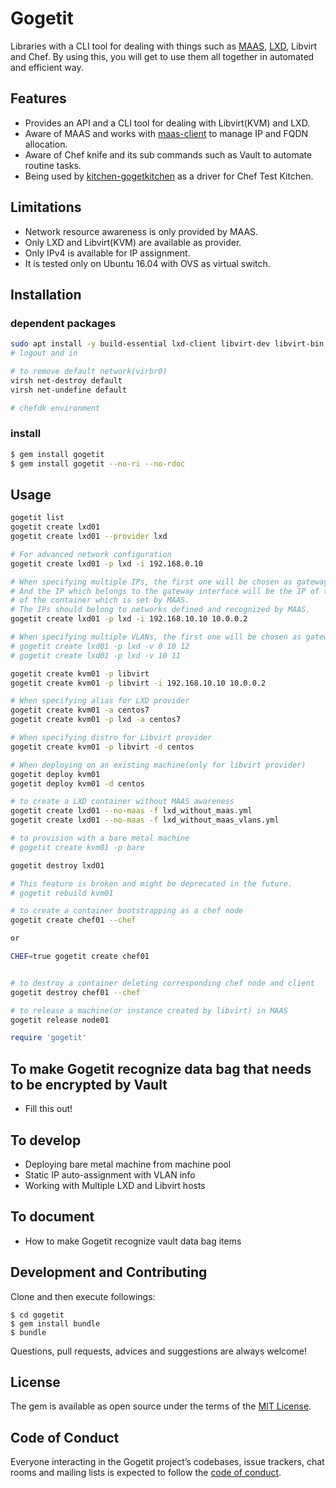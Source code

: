 # Gogetit

Libraries with a CLI tool for dealing with things such as [MAAS](https://docs.ubuntu.com/maas/2.2/en/), [LXD](https://github.com/lxc/lxd/tree/master/doc), Libvirt and Chef.
By using this, you will get to use them all together in automated and efficient way.

## Features
- Provides an API and a CLI tool for dealing with Libvirt(KVM) and LXD.
- Aware of MAAS and works with [maas-client](https://github.com/itisnotdone/maas-client) to manage IP and FQDN allocation.
- Aware of Chef knife and its sub commands such as Vault to automate routine tasks.
- Being used by [kitchen-gogetkitchen](https://github.com/itisnotdone/kitchen-gogetkitchen) as a driver for Chef Test Kitchen.

## Limitations
- Network resource awareness is only provided by MAAS.
- Only LXD and Libvirt(KVM) are available as provider.
- Only IPv4 is available for IP assignment.
- It is tested only on Ubuntu 16.04 with OVS as virtual switch.

## Installation

### dependent packages
```bash
sudo apt install -y build-essential lxd-client libvirt-dev libvirt-bin
# logout and in

# to remove default network(virbr0)
virsh net-destroy default
virsh net-undefine default

# chefdk environment
```

### install
```bash
$ gem install gogetit
$ gem install gogetit --no-ri --no-rdoc
```
## Usage
```bash
gogetit list
gogetit create lxd01
gogetit create lxd01 --provider lxd

# For advanced network configuration
gogetit create lxd01 -p lxd -i 192.168.0.10

# When specifying multiple IPs, the first one will be chosen as gateway.
# And the IP which belongs to the gateway interface will be the IP of the FQDN
# of the container which is set by MAAS.
# The IPs should belong to networks defined and recognized by MAAS.
gogetit create lxd01 -p lxd -i 192.168.10.10 10.0.0.2

# When specifying multiple VLANs, the first one will be chosen as gateway.
# gogetit create lxd01 -p lxd -v 0 10 12
# gogetit create lxd01 -p lxd -v 10 11

gogetit create kvm01 -p libvirt
gogetit create kvm01 -p libvirt -i 192.168.10.10 10.0.0.2

# When specifying alias for LXD provider
gogetit create kvm01 -a centos7
gogetit create kvm01 -p lxd -a centos7

# When specifying distro for Libvirt provider
gogetit create kvm01 -p libvirt -d centos

# When deploying on an existing machine(only for libvirt provider)
gogetit deploy kvm01
gogetit deploy kvm01 -d centos

# to create a LXD container without MAAS awareness
gogetit create lxd01 --no-maas -f lxd_without_maas.yml
gogetit create lxd01 --no-maas -f lxd_without_maas_vlans.yml

# to provision with a bare metal machine
# gogetit create kvm01 -p bare

gogetit destroy lxd01

# This feature is broken and might be deprecated in the future.
# gogetit rebuild kvm01

# to create a container bootstrapping as a chef node
gogetit create chef01 --chef

or

CHEF=true gogetit create chef01


# to destroy a container deleting corresponding chef node and client
gogetit destroy chef01 --chef

# to release a machine(or instance created by libvirt) in MAAS
gogetit release node01
```

```ruby
require 'gogetit'
```
## To make Gogetit recognize data bag that needs to be encrypted by Vault
- Fill this out!

## To develop
- Deploying bare metal machine from machine pool
- Static IP auto-assignment with VLAN info
- Working with Multiple LXD and Libvirt hosts

## To document
- How to make Gogetit recognize vault data bag items

## Development and Contributing
Clone and then execute followings:

    $ cd gogetit
    $ gem install bundle
    $ bundle

Questions, pull requests, advices and suggestions are always welcome!

## License

The gem is available as open source under the terms of the [MIT License](http://opensource.org/licenses/MIT).

## Code of Conduct

Everyone interacting in the Gogetit project’s codebases, issue trackers, chat rooms and mailing lists is expected to follow the [code of conduct](https://github.com/[USERNAME]/gogetit/blob/master/CODE_OF_CONDUCT.md).
